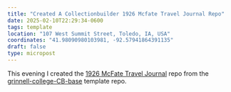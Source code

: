 ```yaml
---
title: "Created A Collectionbuilder 1926 Mcfate Travel Journal Repo"
date: 2025-02-10T22:29:34-0600
tags: template
location: "107 West Summit Street, Toledo, IA, USA"
coordinates: "41.98090980103981, -92.57941864391135"
draft: false
type: micropost
---
```

This evening I created the [1926 McFate Travel Journal](https://github.com/SummittDweller/1926-mcfate-travel-journal) repo from the [grinnell-college-CB-base](https://github.com/Digital-Grinnell/grinnell-college-base-CB) template repo.